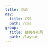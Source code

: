 ```yaml
---
title: 浮动
nav:
  title: CSS
  path: /css
group:
  title: 结构与布局
  path: /layout
---
```


<code src="./demo/Demo1.tsx" />

